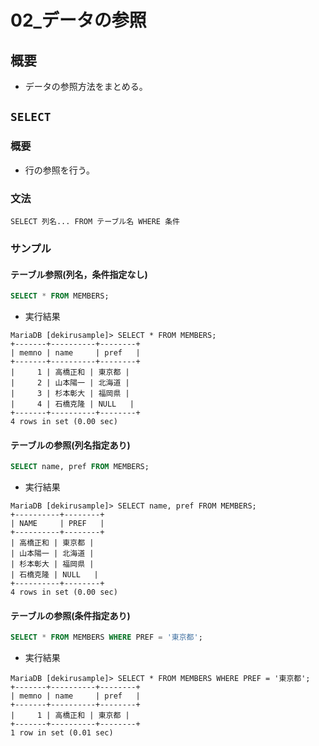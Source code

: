 02\_データの参照
===

## 概要

- データの参照方法をまとめる。

## `SELECT`

### 概要

- 行の参照を行う。

### 文法

`SELECT 列名... FROM テーブル名 WHERE 条件`

### サンプル

#### テーブル参照(列名，条件指定なし)

```SQL
SELECT * FROM MEMBERS;
```

- 実行結果

```
MariaDB [dekirusample]> SELECT * FROM MEMBERS;
+-------+----------+--------+
| memno | name     | pref   |
+-------+----------+--------+
|     1 | 高橋正和 | 東京都 |
|     2 | 山本陽一 | 北海道 |
|     3 | 杉本彰大 | 福岡県 |
|     4 | 石橋克隆 | NULL   |
+-------+----------+--------+
4 rows in set (0.00 sec)
```

#### テーブルの参照(列名指定あり)

```SQL
SELECT name, pref FROM MEMBERS;
```

- 実行結果

```
MariaDB [dekirusample]> SELECT name, pref FROM MEMBERS;
+----------+--------+
| NAME     | PREF   |
+----------+--------+
| 高橋正和 | 東京都 |
| 山本陽一 | 北海道 |
| 杉本彰大 | 福岡県 |
| 石橋克隆 | NULL   |
+----------+--------+
4 rows in set (0.00 sec)
```

#### テーブルの参照(条件指定あり)

```SQL
SELECT * FROM MEMBERS WHERE PREF = '東京都';
```

- 実行結果

```
MariaDB [dekirusample]> SELECT * FROM MEMBERS WHERE PREF = '東京都';
+-------+----------+--------+
| memno | name     | pref   |
+-------+----------+--------+
|     1 | 高橋正和 | 東京都 |
+-------+----------+--------+
1 row in set (0.01 sec)
```
